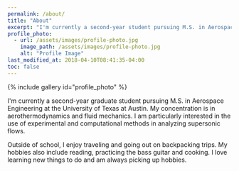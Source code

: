 ```yaml
---
permalink: /about/
title: "About"
excerpt: "I'm currently a second-year student pursuing M.S. in Aerospace Engineering at the University of Texas at Austin."
profile_photo:
  - url: /assets/images/profile-photo.jpg
    image_path: /assets/images/profile-photo.jpg
    alt: "Profile Image"
last_modified_at: 2018-04-10T08:41:35-04:00
toc: false
---
```


{% include gallery id="profile_photo" %}

I'm currently a second-year graduate student pursuing M.S. in Aerospace Engineering at the University of Texas at Austin. My concentration is in aerothermodynamics and fluid mechanics. I am particularly interested in the use of experimental and computational methods in analyzing supersonic flows.

Outside of school, I enjoy traveling and going out on backpacking trips. My hobbies also include reading, practicing the bass guitar and cooking. I love learning new things to do and am always picking up hobbies.
